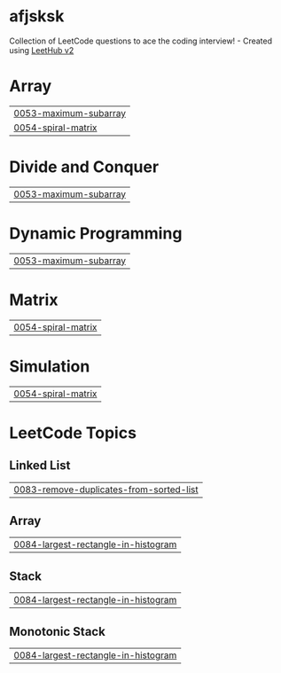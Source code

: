 # afjsksk
Collection of LeetCode questions to ace the coding interview! - Created using [LeetHub v2](https://github.com/arunbhardwaj/LeetHub-2.0)


# Array
|  |
| ------- |
| [0053-maximum-subarray](https://github.com/octavvia/afjsksk/tree/master/0053-maximum-subarray) |
| [0054-spiral-matrix](https://github.com/octavvia/afjsksk/tree/master/0054-spiral-matrix) |
# Divide and Conquer
|  |
| ------- |
| [0053-maximum-subarray](https://github.com/octavvia/afjsksk/tree/master/0053-maximum-subarray) |
# Dynamic Programming
|  |
| ------- |
| [0053-maximum-subarray](https://github.com/octavvia/afjsksk/tree/master/0053-maximum-subarray) |
# Matrix
|  |
| ------- |
| [0054-spiral-matrix](https://github.com/octavvia/afjsksk/tree/master/0054-spiral-matrix) |
# Simulation
|  |
| ------- |
| [0054-spiral-matrix](https://github.com/octavvia/afjsksk/tree/master/0054-spiral-matrix) |
<!---LeetCode Topics Start-->
# LeetCode Topics
## Linked List
|  |
| ------- |
| [0083-remove-duplicates-from-sorted-list](https://github.com/octavvia/afjsksk/tree/master/0083-remove-duplicates-from-sorted-list) |
## Array
|  |
| ------- |
| [0084-largest-rectangle-in-histogram](https://github.com/octavvia/afjsksk/tree/master/0084-largest-rectangle-in-histogram) |
## Stack
|  |
| ------- |
| [0084-largest-rectangle-in-histogram](https://github.com/octavvia/afjsksk/tree/master/0084-largest-rectangle-in-histogram) |
## Monotonic Stack
|  |
| ------- |
| [0084-largest-rectangle-in-histogram](https://github.com/octavvia/afjsksk/tree/master/0084-largest-rectangle-in-histogram) |
<!---LeetCode Topics End-->
